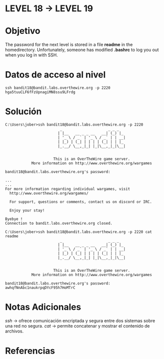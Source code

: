 # LEVEL 18 → LEVEL 19
# Objetivo
The password for the next level is stored in a file **readme** in the homedirectory. Unfortunately, someone has modified **.bashrc** to log you out when you log in with SSH.
# Datos de acceso al nivel
```
ssh bandit18@bandit.labs.overthewire.org -p 2220
hga5tuuCLF6fFzUpnagiMN8ssu9LFrdg
```
# Solución
```
C:\Users\jober>ssh bandit18@bandit.labs.overthewire.org -p 2220
                         _                     _ _ _
                        | |__   __ _ _ __   __| (_) |_
                        | '_ \ / _` | '_ \ / _` | | __|
                        | |_) | (_| | | | | (_| | | |_
                        |_.__/ \__,_|_| |_|\__,_|_|\__|


                      This is an OverTheWire game server.
            More information on http://www.overthewire.org/wargames

bandit18@bandit.labs.overthewire.org's password:

...
...
For more information regarding individual wargames, visit
  http://www.overthewire.org/wargames/

  For support, questions or comments, contact us on discord or IRC.

  Enjoy your stay!

Byebye !
Connection to bandit.labs.overthewire.org closed.

C:\Users\jober>ssh bandit18@bandit.labs.overthewire.org -p 2220 cat readme
                         _                     _ _ _
                        | |__   __ _ _ __   __| (_) |_
                        | '_ \ / _` | '_ \ / _` | | __|
                        | |_) | (_| | | | | (_| | | |_
                        |_.__/ \__,_|_| |_|\__,_|_|\__|


                      This is an OverTheWire game server.
            More information on http://www.overthewire.org/wargames

bandit18@bandit.labs.overthewire.org's password:
awhqfNnAbc1naukrpqDYcF95h7HoMTrC
```
# Notas Adicionales
_ssh_ → ofrece comunicación encriptada y segura entre dos sistemas sobre una red no segura.
_cat_ → permite concatenar y mostrar el contenido de archivos.
# Referencias